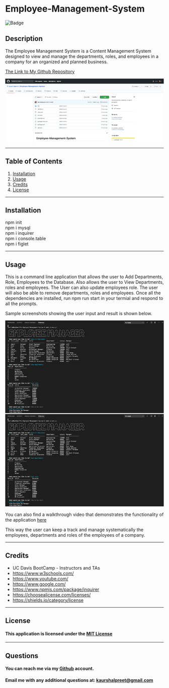 # Employee-Management-System

![Badge](https://img.shields.io/badge/license-MIT-Green)

## Description

The Employee Management System is a Content Management System designed to view and manage the departments, roles, and employees in a company
for an organized and planned business.
<br>


[The Link to My Github Repository](https://github.com/kaurshalpreet/Employee-Management-System)

![Repository Screenshot](./assets/repo.png)

---

## Table of Contents

1. [Installation](#Installation)
1. [Usage](#Usage)
1. [Credits](#Credits)
1. [License](#License)

---

## Installation

npm init <br>
npm i mysql <br>
npm i inquirer <br>
npm i console.table <br>
npm i figlet <br>

---

## Usage

 This is a command line application that allows the user to Add Departments, Role, Employees to the Database. Also allows the user to View Departments, roles and employees. The User can also update employees role. The user will also be able to remove departments, roles and employees. Once all the dependencies are installed, run npm run start in your termial and respond to all the prompts. <br>

Sample screenshots showing the user input and result is shown below.

![Sample1 Screenshot](./assets/sample1.png)
![Sample1 Screenshot](./assets/sample1.png)

You can also find a walkthrough video that demonstrates the functionality of the application [here](https://drive.google.com/file/d/1TJwoAB7kgpbB48F3PWLvoIbDt0DI9UrU/view)

This way the user can keep a track and manage systematically the employees, departments and roles of the employees of a company.

---

## Credits

- UC Davis BootCamp - Instructors and TAs
- https://www.w3schools.com/
- https://www.youtube.com/
- https://www.google.com/
- https://www.npmjs.com/package/inquirer
- https://choosealicense.com/licenses/
- https://shields.io/category/license

---

## License

#### This application is licensed under the [MIT License](https://opensource.org/licenses/MIT)

---

## Questions

#### You can reach me via my [Github](https://github.com/kaurshalpreet) account.

#### Email me with any additional questions at: kaurshalpreet@gmail.com
